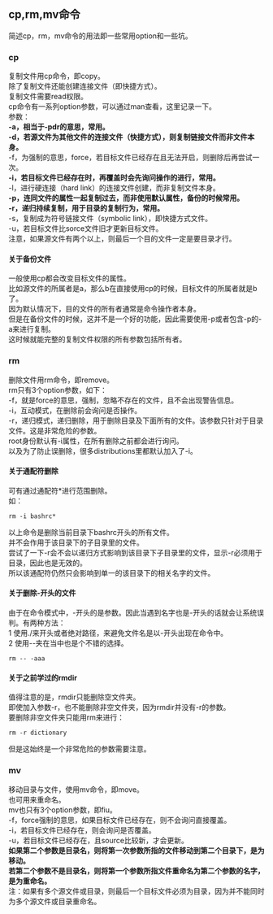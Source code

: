 ## cp,rm,mv命令
简述cp，rm，mv命令的用法即一些常用option和一些坑。  
### cp
复制文件用cp命令，即copy。   
除了复制文件还能创建连接文件（即快捷方式）。   
复制文件需要read权限。   
cp命令有一系列option参数，可以通过man查看，这里记录一下。   
参数：  
**-a，相当于-pdr的意思，常用。**   
**-d，若源文件为其他文件的连接文件（快捷方式），则复制链接文件而非文件本身。**   
-f，为强制的意思，force，若目标文件已经存在且无法开启，则删除后再尝试一次。   
**-i，若目标文件已经存在时，再覆盖时会先询问操作的进行，常用。**   
-l，进行硬连接（hard link）的连接文件创建，而非复制文件本身。   
**-p，连同文件的属性一起复制过去，而非使用默认属性，备份的时候常用。**  
**-r，递归持续复制，用于目录的复制行为，常用。**   
-s，复制成为符号链接文件（symbolic link），即快捷方式文件。   
-u，若目标文件比sorce文件旧才更新目标文件。   
注意，如果源文件有两个以上，则最后一个目的文件一定是要目录才行。  
#### 关于备份文件
一般使用cp都会改变目标文件的属性。  
比如源文件的所属者是a，那么b在直接使用cp的时候，目标文件的所属者就是b了。   
因为默认情况下，目的文件的所有者通常是命令操作者本身。   
但是在备份文件的时候，这并不是一个好的功能，因此需要使用-p或者包含-p的-a来进行复制。   
这时候就能完整的复制文件权限的所有参数包括所有者。   
### rm
删除文件用rm命令，即remove。   
rm只有3个option参数，如下：   
-f，就是force的意思，强制，忽略不存在的文件，且不会出现警告信息。   
-i，互动模式，在删除前会询问是否操作。   
-r，递归模式，递归删除，用于删除目录及下面所有的文件。该参数只针对于目录文件。这是非常危险的参数。   
root身份默认有-i属性，在所有删除之前都会进行询问。   
以及为了防止误删除，很多distributions里都默认加入了-i。  
#### 关于通配符删除
可有通过通配符*进行范围删除。   
如：   
```
rm -i bashrc*    
```  
以上命令是删除当前目录下bashrc开头的所有文件。   
并不会作用于该目录下的子目录里的文件。   
尝试了一下-r会不会以递归方式影响到该目录下子目录里的文件，显示-r必须用于目录，因此也是无效的。   
所以该通配符仍然只会影响到单一的该目录下的相关名字的文件。   
#### 关于删除-开头的文件
由于在命令模式中，-开头的是参数。因此当遇到名字也是-开头的话就会让系统误判。有两种方法：   
1 使用./来开头或者绝对路径，来避免文件名是以-开头出现在命令中。   
2 使用--夹在当中也是个不错的选择。   
```
rm -- -aaa   
```  
#### 关于之前学过的rmdir
值得注意的是，rmdir只能删除空文件夹。   
即使加入参数-r，也不能删除非空文件夹，因为rmdir并没有-r的参数。  
要删除非空文件夹只能用rm来进行：   
```
rm -r dictionary   
```  
但是这始终是一个非常危险的参数需要注意。  
### mv
移动目录与文件，使用mv命令，即move。   
也可用来重命名。   
mv也只有3个option参数，即fiu。   
-f，force强制的意思，如果目标文件已经存在，则不会询问直接覆盖。  
-i，若目标文件已经存在，则会询问是否覆盖。   
-u，若目标文件已经存在，且source比较新，才会更新。   
**如果第二个参数是目录名，则将第一次参数所指的文件移动到第二个目录下，是为移动。**   
**若第二个参数不是目录名，则将第一个参数所指文件重命名为第二个参数的名字，是为重命名。**   
注：如果有多个源文件或目录，则最后一个目标文件必须为目录，因为并不能同时为多个源文件或目录重命名。   
